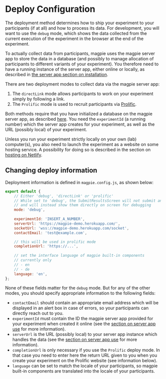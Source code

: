 # Deploy Configuration

The deployment method determines how to ship your experiment to your participants (if at all)
and how to process its data. For development, you will want to use the `debug` mode, which
shows the data collected from the current execution of the experiment in the browser at the end
of the experiment. 

To actually collect data from participants, magpie uses the magpie server app
to store the data in a database (and possibly to manage allocation of participants to
different variants of your experiment). You therefore need to have a running instance of the server app, either online or locally, as described in [the server app section on installation](/02_using_the_server_app/01_installation/).


There are two deployment modes to collect data via the magpie server app:

1. The `directLink` mode allows participants to work on your experiment simply by following a link.
3. The `Prolific` mode is used to recruit participants via [Prolific](https://prolific.ac).

Both methods require that you have initialized a database on the magpie server app, as described [here](/02_using_the_server_app/02_use/). You need the `experimentId` (a running number) which the server app creates for your experiment, as well as the URL (possibly local) of your experiment.

Unless you run your experiment strictly locally on your own (lab) computer(s), you also need to
launch the experiment as a website on some hosting service. A possibility for doing so is
described in the section on [hosting on Netlify](/03_deploying_experiments/02_hosting_on_netlify/).

## Changing deploy information

Deployment information is defined in `magpie.config.js`, as shown below:

```javascript
export default {
    // Either 'debug', 'directLink' or 'prolific'
    // While set to 'debug', the SubmitResultsScreen will not submit any results to your backend
    // and will instead show them directly on screen for debugging
    mode: 'debug',
    
    experimentId: 'INSERT_A_NUMBER',
    serverUrl: 'https://magpie-demo.herokuapp.com/',
    socketUrl: 'wss://magpie-demo.herokuapp.com/socket',
    contactEmail: 'test@example.com',

    // this will be used in prolific mode
    completionUrl: 'https://...',
    
    // set the interface language of magpie built-in components
    // currently only
    // - en
    // - de
    language: 'en',
};
```

None of these fields matter for the `debug` mode. But for any of the other modes, you should specify appropriate information to the following fields:

+ `contactEmail` should contain an appropriate email address which will be displayed in an alert box in case of errors, so your participants can directly reach out to you.
+ `experimentId` must contain the ID the magpie server app provided for your experiment when created it online (see the [section on server app use](/02_using_the_server_app/02_use/#creating-new-experiments) for more information).
+ `serverUrl` is the URL (possibly local) to your server app instance which handles the data (see the [section on server app use](/02_using_the_server_app/02_use/#creating-new-experiments) for more information).
+ `completionUrl` is only necessary if you use the `Prolific` deploy mode. In that case you need to enter here the return URL given to you when you create your experiment on the Prolific website (see information below).
+ `language` can be set to match the locale of your participants, so magpie built-in components are translated into the locale of your participants.
